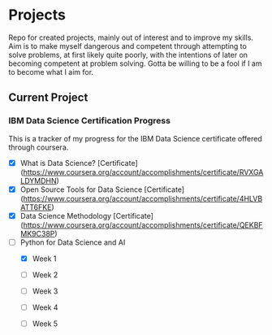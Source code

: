 # Projects
Repo for created projects, mainly out of interest and to improve my skills. Aim is to make myself dangerous and competent through attempting to solve problems, at first likely quite poorly, with the intentions of later on becoming competent at problem solving. Gotta be willing to be a fool if I am to become what I aim for.  

## Current Project
### IBM Data Science Certification Progress
This is a tracker of my progress for the IBM Data Science certificate offered through coursera. 

- [x] What is Data Science?
[Certificate] (https://www.coursera.org/account/accomplishments/certificate/RVXGALDYMDHN)
- [x] Open Source Tools for Data Science
[Certificate] (https://www.coursera.org/account/accomplishments/certificate/4HLVBATT6FKE)
- [x] Data Science Methodology
[Certificate] (https://www.coursera.org/account/accomplishments/certificate/QEKBFMK9C38P)
- [ ] Python for Data Science and AI
  - [x] Week 1
  - [ ] Week 2
  - [ ] Week 3
  - [ ] Week 4
  - [ ] Week 5
  
